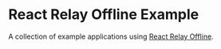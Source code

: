 # React Relay Offline Example

A collection of example applications using [React Relay Offline](https://github.com/morrys/react-relay-offline).


